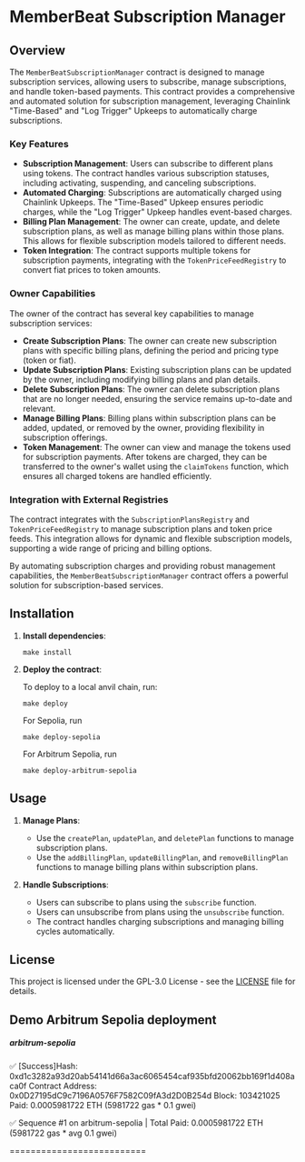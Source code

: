 # MemberBeat Subscription Manager

## Overview

The `MemberBeatSubscriptionManager` contract is designed to manage subscription services, allowing users to subscribe, manage subscriptions, and handle token-based payments. This contract provides a comprehensive and automated solution for subscription management, leveraging Chainlink "Time-Based" and "Log Trigger" Upkeeps to automatically charge subscriptions.

### Key Features

- **Subscription Management**: Users can subscribe to different plans using tokens. The contract handles various subscription statuses, including activating, suspending, and canceling subscriptions.
- **Automated Charging**: Subscriptions are automatically charged using Chainlink Upkeeps. The "Time-Based" Upkeep ensures periodic charges, while the "Log Trigger" Upkeep handles event-based charges.
- **Billing Plan Management**: The owner can create, update, and delete subscription plans, as well as manage billing plans within those plans. This allows for flexible subscription models tailored to different needs.
- **Token Integration**: The contract supports multiple tokens for subscription payments, integrating with the `TokenPriceFeedRegistry` to convert fiat prices to token amounts.

### Owner Capabilities

The owner of the contract has several key capabilities to manage subscription services:

- **Create Subscription Plans**: The owner can create new subscription plans with specific billing plans, defining the period and pricing type (token or fiat).
- **Update Subscription Plans**: Existing subscription plans can be updated by the owner, including modifying billing plans and plan details.
- **Delete Subscription Plans**: The owner can delete subscription plans that are no longer needed, ensuring the service remains up-to-date and relevant.
- **Manage Billing Plans**: Billing plans within subscription plans can be added, updated, or removed by the owner, providing flexibility in subscription offerings.
- **Token Management**: The owner can view and manage the tokens used for subscription payments. After tokens are charged, they can be transferred to the owner's wallet using the `claimTokens` function, which ensures all charged tokens are handled efficiently.

### Integration with External Registries

The contract integrates with the `SubscriptionPlansRegistry` and `TokenPriceFeedRegistry` to manage subscription plans and token price feeds. This integration allows for dynamic and flexible subscription models, supporting a wide range of pricing and billing options.

By automating subscription charges and providing robust management capabilities, the `MemberBeatSubscriptionManager` contract offers a powerful solution for subscription-based services.

## Installation  
    
1. **Install dependencies**:

    ```
    make install
    ```
   
2. **Deploy the contract**:
   
    To deploy to a local anvil chain, run:

    ```
    make deploy   
    ```

    For Sepolia, run
    ```
    make deploy-sepolia
    ```    

    For Arbitrum Sepolia, run
    ```
    make deploy-arbitrum-sepolia
    ```

## Usage

1. **Manage Plans**:
   - Use the `createPlan`, `updatePlan`, and `deletePlan` functions to manage subscription plans.
   - Use the `addBillingPlan`, `updateBillingPlan`, and `removeBillingPlan` functions to manage billing plans within subscription plans.

2. **Handle Subscriptions**:
   - Users can subscribe to plans using the `subscribe` function.
   - Users can unsubscribe from plans using the `unsubscribe` function.
   - The contract handles charging subscriptions and managing billing cycles automatically.

## License

This project is licensed under the GPL-3.0 License - see the [LICENSE](LICENSE) file for details.

## Demo Arbitrum Sepolia deployment

##### arbitrum-sepolia
✅  [Success]Hash: 0xd1c3282a93d20ab54141d66a3ac6065454caf935bfd20062bb169f1d408aca0f
Contract Address: 0x0D27195dC9c7196A0576F7582C09fA3d2D0B254d
Block: 103421025
Paid: 0.0005981722 ETH (5981722 gas * 0.1 gwei)

✅ Sequence #1 on arbitrum-sepolia | Total Paid: 0.0005981722 ETH (5981722 gas * avg 0.1 gwei)
                                                                                                                                                                                                                                 
==========================

